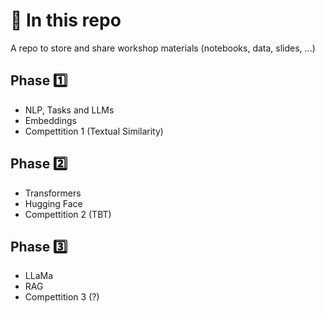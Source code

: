 # 🚀 In this repo 
A repo to store and share workshop materials (notebooks, data, slides, ...)

## Phase 1️⃣
* NLP, Tasks and LLMs
* Embeddings
* Compettition 1 (Textual Similarity)

## Phase 2️⃣
* Transformers
* Hugging Face
* Compettition 2 (TBT)

## Phase 3️⃣
* LLaMa
* RAG
* Compettition 3 (?)

